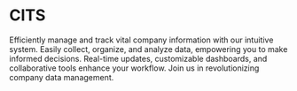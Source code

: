 # CITS
Efficiently manage and track vital company information with our intuitive system. Easily collect, organize, and analyze data, empowering you to make informed decisions. Real-time updates, customizable dashboards, and collaborative tools enhance your workflow. Join us in revolutionizing company data management.
